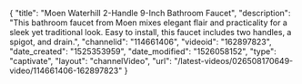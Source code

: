 {
    "title": "Moen Waterhill 2-Handle 9-Inch Bathroom Faucet",
    "description": "This bathroom faucet from Moen mixes elegant flair and practicality for a sleek yet traditional look. Easy to install, this faucet includes two handles, a spigot, and drain.",
    "channelid": "114661406",
    "videoid": "162897823",
    "date_created": "1525353959",
    "date_modified": "1526058152",
    "type": "captivate",
    "layout": "channelVideo",
    "url": "\/latest-videos\/026508170649-video\/114661406-162897823"
}